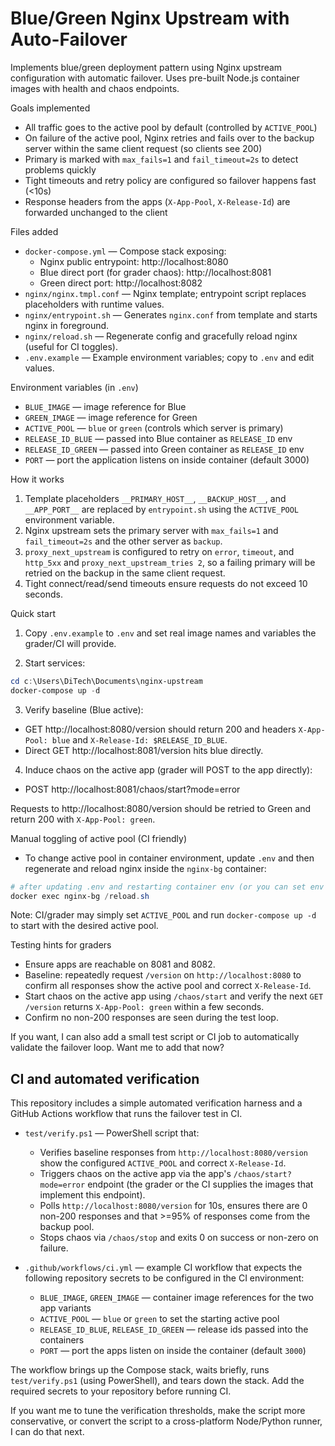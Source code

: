 # Blue/Green Nginx Upstream with Auto-Failover

Implements blue/green deployment pattern using Nginx upstream configuration with automatic failover. Uses pre-built Node.js container images with health and chaos endpoints.

Goals implemented
- All traffic goes to the active pool by default (controlled by `ACTIVE_POOL`)
- On failure of the active pool, Nginx retries and fails over to the backup server within the same client request (so clients see 200)
- Primary is marked with `max_fails=1` and `fail_timeout=2s` to detect problems quickly
- Tight timeouts and retry policy are configured so failover happens fast (<10s)
- Response headers from the apps (`X-App-Pool`, `X-Release-Id`) are forwarded unchanged to the client

Files added
- `docker-compose.yml` — Compose stack exposing:
  - Nginx public entrypoint: http://localhost:8080
  - Blue direct port (for grader chaos): http://localhost:8081
  - Green direct port: http://localhost:8082
- `nginx/nginx.tmpl.conf` — Nginx template; entrypoint script replaces placeholders with runtime values.
- `nginx/entrypoint.sh` — Generates `nginx.conf` from template and starts nginx in foreground.
- `nginx/reload.sh` — Regenerate config and gracefully reload nginx (useful for CI toggles).
- `.env.example` — Example environment variables; copy to `.env` and edit values.

Environment variables (in `.env`)
- `BLUE_IMAGE` — image reference for Blue
- `GREEN_IMAGE` — image reference for Green
- `ACTIVE_POOL` — `blue` or `green` (controls which server is primary)
- `RELEASE_ID_BLUE` — passed into Blue container as `RELEASE_ID` env
- `RELEASE_ID_GREEN` — passed into Green container as `RELEASE_ID` env
- `PORT` — port the application listens on inside container (default 3000)

How it works
1. Template placeholders `__PRIMARY_HOST__`, `__BACKUP_HOST__`, and `__APP_PORT__` are replaced by `entrypoint.sh` using the `ACTIVE_POOL` environment variable.
2. Nginx upstream sets the primary server with `max_fails=1` and `fail_timeout=2s` and the other server as `backup`.
3. `proxy_next_upstream` is configured to retry on `error`, `timeout`, and `http_5xx` and `proxy_next_upstream_tries 2`, so a failing primary will be retried on the backup in the same client request.
4. Tight connect/read/send timeouts ensure requests do not exceed 10 seconds.

Quick start
1. Copy `.env.example` to `.env` and set real image names and variables the grader/CI will provide.

2. Start services:

```powershell
cd c:\Users\DiTech\Documents\nginx-upstream
docker-compose up -d
```

3. Verify baseline (Blue active):
- GET http://localhost:8080/version should return 200 and headers `X-App-Pool: blue` and `X-Release-Id: $RELEASE_ID_BLUE`.
- Direct GET http://localhost:8081/version hits blue directly.

4. Induce chaos on the active app (grader will POST to the app directly):
- POST http://localhost:8081/chaos/start?mode=error

Requests to http://localhost:8080/version should be retried to Green and return 200 with `X-App-Pool: green`.

Manual toggling of active pool (CI friendly)
- To change active pool in container environment, update `.env` and then regenerate and reload nginx inside the `nginx-bg` container:

```powershell
# after updating .env and restarting container env (or you can set env via docker-compose up -d)
docker exec nginx-bg /reload.sh
```

Note: CI/grader may simply set `ACTIVE_POOL` and run `docker-compose up -d` to start with the desired active pool.

Testing hints for graders
- Ensure apps are reachable on 8081 and 8082.
- Baseline: repeatedly request `/version` on `http://localhost:8080` to confirm all responses show the active pool and correct `X-Release-Id`.
- Start chaos on the active app using `/chaos/start` and verify the next `GET /version` returns `X-App-Pool: green` within a few seconds.
- Confirm no non-200 responses are seen during the test loop.

If you want, I can also add a small test script or CI job to automatically validate the failover loop. Want me to add that now?

CI and automated verification
---------------------------

This repository includes a simple automated verification harness and a GitHub Actions workflow that runs the failover test in CI.

- `test/verify.ps1` — PowerShell script that:
  - Verifies baseline responses from `http://localhost:8080/version` show the configured `ACTIVE_POOL` and correct `X-Release-Id`.
  - Triggers chaos on the active app via the app's `/chaos/start?mode=error` endpoint (the grader or the CI supplies the images that implement this endpoint).
  - Polls `http://localhost:8080/version` for 10s, ensures there are 0 non-200 responses and that >=95% of responses come from the backup pool.
  - Stops chaos via `/chaos/stop` and exits 0 on success or non-zero on failure.

- `.github/workflows/ci.yml` — example CI workflow that expects the following repository secrets to be configured in the CI environment:
  - `BLUE_IMAGE`, `GREEN_IMAGE` — container image references for the two app variants
  - `ACTIVE_POOL` — `blue` or `green` to set the starting active pool
  - `RELEASE_ID_BLUE`, `RELEASE_ID_GREEN` — release ids passed into the containers
  - `PORT` — port the apps listen on inside the container (default `3000`)

The workflow brings up the Compose stack, waits briefly, runs `test/verify.ps1` (using PowerShell), and tears down the stack. Add the required secrets to your repository before running CI.

If you want me to tune the verification thresholds, make the script more conservative, or convert the script to a cross-platform Node/Python runner, I can do that next.